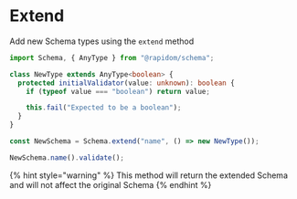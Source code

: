 # Extend

Add new Schema types using the `extend` method

```typescript
import Schema, { AnyType } from "@rapidom/schema";

class NewType extends AnyType<boolean> {
  protected initialValidator(value: unknown): boolean {
    if (typeof value === "boolean") return value;

    this.fail("Expected to be a boolean");
  }
}

const NewSchema = Schema.extend("name", () => new NewType());

NewSchema.name().validate();
```

{% hint style="warning" %}
This method will return the extended Schema and will not affect the original Schema
{% endhint %}



